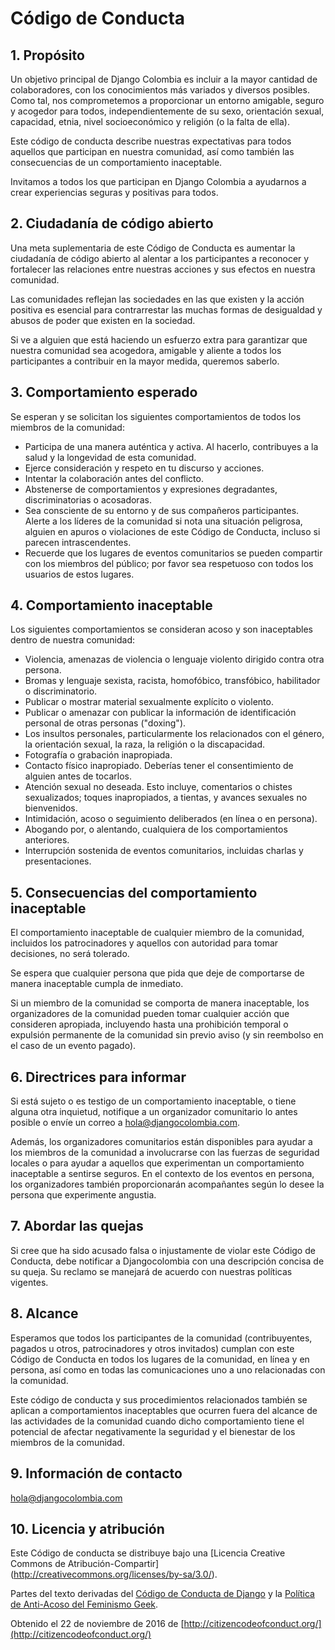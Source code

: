 # Código de Conducta

## 1. Propósito

Un objetivo principal de Django Colombia es incluir a la mayor cantidad de colaboradores, con los conocimientos más variados y diversos posibles. Como tal, nos comprometemos a proporcionar un entorno amigable, seguro y acogedor para todos, independientemente de su sexo, orientación sexual, capacidad, etnia, nivel socioeconómico y religión (o la falta de ella).

Este código de conducta describe nuestras expectativas para todos aquellos que participan en nuestra comunidad, así como también las consecuencias de un comportamiento inaceptable.

Invitamos a todos los que participan en Django Colombia a ayudarnos a crear experiencias seguras y positivas para todos.

## 2. Ciudadanía de código abierto

Una meta suplementaria de este Código de Conducta es aumentar la ciudadanía de código abierto al alentar a los participantes a reconocer y fortalecer las relaciones entre nuestras acciones y sus efectos en nuestra comunidad.

Las comunidades reflejan las sociedades en las que existen y la acción positiva es esencial para contrarrestar las muchas formas de desigualdad y abusos de poder que existen en la sociedad.

Si ve a alguien que está haciendo un esfuerzo extra para garantizar que nuestra comunidad sea acogedora, amigable y aliente a todos los participantes a contribuir en la mayor medida, queremos saberlo.

## 3. Comportamiento esperado

Se esperan y se solicitan los siguientes comportamientos de todos los miembros de la comunidad:

* Participa de una manera auténtica y activa. Al hacerlo, contribuyes a la salud y la longevidad de esta comunidad.
* Ejerce consideración y respeto en tu discurso y acciones.
* Intentar la colaboración antes del conflicto.
* Abstenerse de comportamientos y expresiones degradantes, discriminatorias o acosadoras.
* Sea consciente de su entorno y de sus compañeros participantes. Alerte a los líderes de la comunidad si nota una situación peligrosa, alguien en apuros o violaciones de este Código de Conducta, incluso si parecen intrascendentes.
* Recuerde que los lugares de eventos comunitarios se pueden compartir con los miembros del público; por favor sea respetuoso con todos los usuarios de estos lugares.

## 4. Comportamiento inaceptable

Los siguientes comportamientos se consideran acoso y son inaceptables dentro de nuestra comunidad:

* Violencia, amenazas de violencia o lenguaje violento dirigido contra otra persona.
* Bromas y lenguaje sexista, racista, homofóbico, transfóbico, habilitador o discriminatorio.
* Publicar o mostrar material sexualmente explícito o violento.
* Publicar o amenazar con publicar la información de identificación personal de otras personas ("doxing").
* Los insultos personales, particularmente los relacionados con el género, la orientación sexual, la raza, la religión o la discapacidad.
* Fotografía o grabación inapropiada.
* Contacto físico inapropiado. Deberías tener el consentimiento de alguien antes de tocarlos.
* Atención sexual no deseada. Esto incluye, comentarios o chistes sexualizados; toques inapropiados, a tientas, y avances sexuales no bienvenidos.
* Intimidación, acoso o seguimiento deliberados (en línea o en persona).
* Abogando por, o alentando, cualquiera de los comportamientos anteriores.
* Interrupción sostenida de eventos comunitarios, incluidas charlas y presentaciones.

## 5. Consecuencias del comportamiento inaceptable

El comportamiento inaceptable de cualquier miembro de la comunidad, incluidos los patrocinadores y aquellos con autoridad para tomar decisiones, no será tolerado.

Se espera que cualquier persona que pida que deje de comportarse de manera inaceptable cumpla de inmediato.

Si un miembro de la comunidad se comporta de manera inaceptable, los organizadores de la comunidad pueden tomar cualquier acción que consideren apropiada, incluyendo hasta una prohibición temporal o expulsión permanente de la comunidad sin previo aviso (y sin reembolso en el caso de un evento pagado).

## 6. Directrices para informar

Si está sujeto o es testigo de un comportamiento inaceptable, o tiene alguna otra inquietud, notifique a un organizador comunitario lo antes posible o envíe un correo a hola@djangocolombia.com.

Además, los organizadores comunitarios están disponibles para ayudar a los miembros de la comunidad a involucrarse con las fuerzas de seguridad locales o para ayudar a aquellos que experimentan un comportamiento inaceptable a sentirse seguros. En el contexto de los eventos en persona, los organizadores también proporcionarán acompañantes según lo desee la persona que experimente angustia.

## 7. Abordar las quejas

Si cree que ha sido acusado falsa o injustamente de violar este Código de Conducta, debe notificar a Djangocolombia con una descripción concisa de su queja. Su reclamo se manejará de acuerdo con nuestras políticas vigentes.


## 8. Alcance

Esperamos que todos los participantes de la comunidad (contribuyentes, pagados u otros, patrocinadores y otros invitados) cumplan con este Código de Conducta en todos los lugares de la comunidad, en línea y en persona, así como en todas las comunicaciones uno a uno relacionadas con la comunidad.

Este código de conducta y sus procedimientos relacionados también se aplican a comportamientos inaceptables que ocurren fuera del alcance de las actividades de la comunidad cuando dicho comportamiento tiene el potencial de afectar negativamente la seguridad y el bienestar de los miembros de la comunidad.

## 9. Información de contacto

hola@djangocolombia.com

## 10. Licencia y atribución

Este Código de conducta se distribuye bajo una [Licencia Creative Commons de Atribución-Compartir] (http://creativecommons.org/licenses/by-sa/3.0/).

Partes del texto derivadas del [Código de Conducta de Django](https://www.djangoproject.com/conduct/) y la [Política de Anti-Acoso del Feminismo Geek](http://geekfeminism.wikia.com/wiki/Conference_anti-harassment/Policy).

Obtenido el 22 de noviembre de 2016 de [http://citizencodeofconduct.org/](http://citizencodeofconduct.org/)
